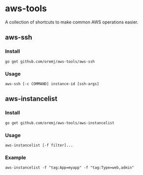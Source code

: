 # aws-tools
A collection of shortcuts to make common AWS operations easier.

## aws-ssh

### Install
`go get github.com/oremj/aws-tools/aws-ssh`

### Usage
`aws-ssh [-c COMMAND] instance-id [ssh-args]`

## aws-instancelist

### Install
`go get github.com/oremj/aws-tools/aws-instancelist`

### Usage
`aws-instancelist [-f filter]...`

### Example
`aws-instancelist -f "tag:App=myapp" -f "tag:Type=web,admin"`
